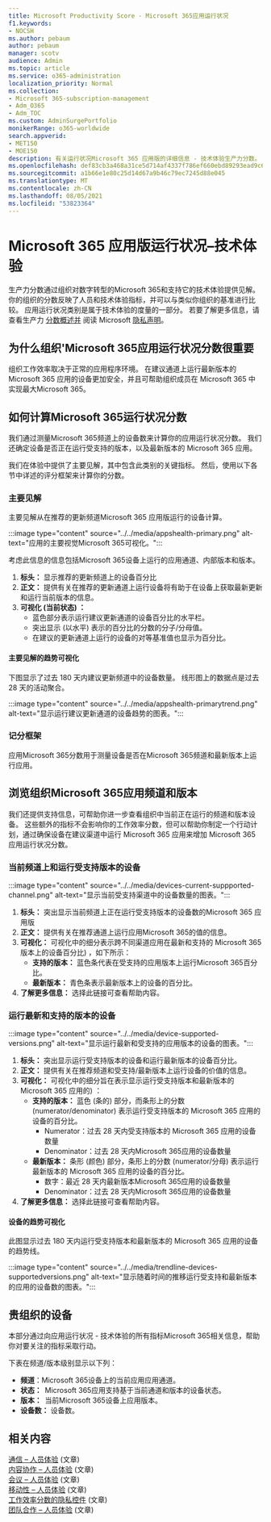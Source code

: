 ```yaml
---
title: Microsoft Productivity Score - Microsoft 365应用运行状况
f1.keywords:
- NOCSH
ms.author: pebaum
author: pebaum
manager: scotv
audience: Admin
ms.topic: article
ms.service: o365-administration
localization_priority: Normal
ms.collection:
- Microsoft 365-subscription-management
- Adm_O365
- Adm_TOC
ms.custom: AdminSurgePortfolio
monikerRange: o365-worldwide
search.appverid:
- MET150
- MOE150
description: 有关运行状况Microsoft 365 应用版的详细信息 - 技术体验生产力分数。
ms.openlocfilehash: def83cb3a468a31ce5d714af4337f786ef660ebd89293ead9c6c92d9ec23c34d
ms.sourcegitcommit: a1b66e1e80c25d14d67a9b46c79ec7245d88e045
ms.translationtype: MT
ms.contentlocale: zh-CN
ms.lasthandoff: 08/05/2021
ms.locfileid: "53823364"
---
```

# <a name="microsoft-365-apps-health--technology-experiences"></a>Microsoft 365 应用版运行状况–技术体验

生产力分数通过组织对数字转型的Microsoft 365和支持它的技术体验提供见解。 你的组织的分数反映了人员和技术体验指标，并可以与类似你组织的基准进行比较。 应用运行状况类别是属于技术体验的度量的一部分。 若要了解更多信息，请查看生产力 [分数概述并](productivity-score.md) 阅读 Microsoft [隐私声明](https://privacy.microsoft.com/privacystatement)。

## <a name="why-your-organization39s-microsoft-365-apps-health-score-matters"></a>为什么组织&#39;Microsoft 365应用运行状况分数很重要

组织工作效率取决于正常的应用程序环境。 在建议通道上运行最新版本的 Microsoft 365 应用的设备更加安全，并且可帮助组织成员在 Microsoft 365 中实现最大Microsoft 365。

## <a name="how-we-calculate-the-microsoft-365-apps-health-score"></a>如何计算Microsoft 365运行状况分数

我们通过测量Microsoft 365频道上的设备数来计算你的应用运行状况分数。 我们还确定设备是否正在运行受支持的版本，以及最新版本的 Microsoft 365 应用。

我们在体验中提供了主要见解，其中包含此类别的关键指标。 然后，使用以下各节中详述的评分框架来计算你的分数。

### <a name="primary-insight"></a>主要见解

主要见解从在推荐的更新频道Microsoft 365 应用版运行的设备计算。

:::image type="content" source="../../media/appshealth-primary.png" alt-text="应用的主要视觉Microsoft 365可视化。":::

考虑此信息的信息包括Microsoft 365设备上运行的应用通道、内部版本和版本。

1. **标头：**  显示推荐的更新频道上的设备百分比
1. **正文：**  提供有关在推荐的更新通道上运行设备将有助于在设备上获取最新更新和运行当前版本的信息。
1. **可视化 (当前状态) ：**
    - 蓝色部分表示运行建议更新通道的设备百分比的水平栏。
    - 突出显示 (以水平) 表示的百分比的分数的分子/分母值。
    - 在建议的更新通道上运行的设备的对等基准值也显示为百分比。

#### <a name="trend-visualization-of-the-primary-insight"></a>主要见解的趋势可视化

下图显示了过去 180 天内建议更新频道中的设备数量。 线形图上的数据点是过去 28 天的活动聚合。

:::image type="content" source="../../media/appshealth-primarytrend.png" alt-text="显示运行建议更新通道的设备趋势的图表。":::

### <a name="scoring-framework"></a>记分框架

应用Microsoft 365分数用于测量设备是否在Microsoft 365频道和最新版本上运行应用。

## <a name="explore-your-organization-microsoft-365-app-channels-and-versions"></a>浏览组织Microsoft 365应用频道和版本

我们还提供支持信息，可帮助你进一步查看组织中当前正在运行的频道和版本设备。 这些额外的指标不会影响你的工作效率分数，但可以帮助你制定一个行动计划，通过确保设备在建议渠道中运行 Microsoft 365 应用来增加 Microsoft 365 应用运行状况分数。

### <a name="devices-on-current-channel-and-running-supported-versions"></a>当前频道上和运行受支持版本的设备

:::image type="content" source="../../media/devices-current-suppported-channel.png" alt-text="显示当前受支持渠道中的设备数量的图表。":::

1. **标头：** 突出显示当前频道上正在运行受支持版本的设备数的Microsoft 365 应用版
1. **正文：** 提供有关在推荐通道上运行应用Microsoft 365的值的信息。
1. **可视化：** 可视化中的细分表示跨不同渠道应用在最新和支持的 Microsoft 365 版本上的设备百分比) ，如下所示：
    - **支持的版本：** 蓝色条代表在受支持的应用版本上运行Microsoft 365百分比。
    - **最新版本：** 青色条表示最新版本上的设备的百分比。
1. **了解更多信息：**   选择此链接可查看帮助内容。

### <a name="devices-running-latest-and-supported-versions"></a>运行最新和支持的版本的设备

:::image type="content" source="../../media/device-supported-versions.png" alt-text="显示运行最新和受支持的应用版本的设备的图表。":::

1. **标头：**  突出显示运行受支持版本的设备和运行最新版本的设备百分比。
1. **正文：**  提供有关在推荐频道和受支持/最新版本上运行设备的价值的信息。
1. **可视化：** 可视化中的细分旨在表示显示运行受支持版本和最新版本的 Microsoft 365 应用的) ：
    - **支持的版本：** 蓝色 (条的) 部分，而条形上的分数 (numerator/denominator) 表示运行受支持版本的 Microsoft 365 应用的设备的百分比。
        - Numerator：过去 28 天内受支持版本的 Microsoft 365 应用的设备数量
        - Denominator：过去 28 天内Microsoft 365应用的设备数量
    - **最新版本：** 条形 (颜色) 部分，条形上的分数 (numerator/分母) 表示运行最新版本的 Microsoft 365 应用的设备的百分比。
        - 数字：最近 28 天内最新版本Microsoft 365应用的设备数量
        - Denominator：过去 28 天内Microsoft 365应用的设备数量
1. **了解更多信息：**   选择此链接可查看帮助内容。

#### <a name="trend-visualization-of-the-devices"></a>设备的趋势可视化

此图显示过去 180 天内运行受支持版本和最新版本的 Microsoft 365 应用的设备的趋势线。

:::image type="content" source="../../media/trendline-devices-supportedversions.png" alt-text="显示随着时间的推移运行受支持和最新版本的应用的设备数的图表。":::

## <a name="devices-in-your-organization"></a>贵组织的设备

本部分通过向应用运行状况 - 技术体验的所有指标Microsoft 365相关信息，帮助你对要关注的指标采取行动。

下表在频道/版本级别显示以下列：

- **频道**：Microsoft 365设备上的当前应用应用通道。
- **状态：**  Microsoft 365应用支持基于当前通道和版本的设备状态。
- **版本：**  当前Microsoft 365设备上应用版本。
- **设备数：**  设备数。

## <a name="related-content"></a>相关内容

[通信 – 人员体验](communication.md) (文章) \
[内容协作 – 人员体验](content-collaboration.md) (文章) \
[会议 – 人员体验](meetings.md) (文章) \
[移动性 – 人员体验](mobility.md) (文章) \
[工作效率分数的隐私控件](privacy.md) (文章) \
[团队合作 – 人员体验](teamwork.md) (文章) 